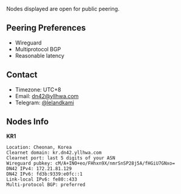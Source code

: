 Nodes displayed are open for public peering.

## Peering Preferences

- Wireguard
- Multiprotocol BGP
- Reasonable latency

## Contact

- Timezone: UTC+8
- Email: [dn42@yllhwa.com](mailto:dn42@yllhwa.com)
- Telegram: [@lelandkami](https://t.me/lelandkami)

## Nodes Info

**KR1**

```
Location: Cheonan, Korea
Clearnet domain: kr.dn42.yllhwa.com
Clearnet port: last 5 digits of your ASN
Wireguard pubkey: cM/A+INO+eo/FHhxn9X/nmrSnSP28j5A/fHGiU7GNxo=
DN42 IPv4: 172.21.81.129
DN42 IPv6: fd3b:9339:e0fc::1
Link-local IPv6: fe80::433
Multi-protocol BGP: preferred
```
